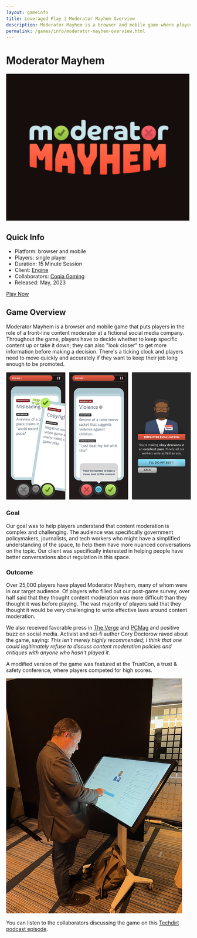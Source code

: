```yaml
---
layout: gameinfo
title: Leveraged Play | Moderator Mayhem Overview
description: Moderator Mayhem is a browser and mobile game where players explore the challenges of content moderation. Commissioned by Engine to help technologists, policymakers, and journalists have nuanced conversations about related legislation. 
permalink: /games/info/moderator-mayhem-overview.html
---
```


# Moderator Mayhem

<div class="row mb-5">
  <div class="text-center">
    <img src="/img/moderator-mayhem-logo.svg" alt="moderator mayhem logo" class="img-fluid mx-auto d-block" style="max-width: 500px;">
  </div>
</div>

## Quick Info

<ul>
  <li>Platform: browser and mobile</li>
  <li>Players: single player</li>
  <li>Duration: 15 Minute Session</li>
  <li>Client: <a href="https://www.engine.is/" target="_blank">Engine</a></li>
  <li>Collaborators: <a href="https://copia.is/gaming/" target="_blank">Copia Gaming</a></li>
  <li>Released: May, 2023</li>
</ul>

<a href="http://moderatormayhem.engine.is/" target="_blank" class="btn btn-secondary" role="button">
  Play Now
</a>

## Game Overview

Moderator Mayhem is a browser and mobile game that puts players in the role of a front-line content moderator at a fictional social media company. Throughout the game, players have to decide whether to keep specific content up or take it down; they can also "look closer" to get more information before making a decision. There's a ticking clock and players need to move quickly and accurately if they want to keep their job long enough to be promoted.

<img alt="screen shot of moderator mayhem" src="/img/game-images/moderator-mayhem-three-panel.webp" class="img-fluid mx-auto d-block">

### Goal

Our goal was to help players understand that content moderation is complex and challenging. The audience was specifically government policymakers, journalists, and tech workers who might have a simplified understanding of the space, to help them have more nuanced conversations on the topic. Our client was specifically interested in helping people have better conversations about regulation in this space.

### Outcome

Over 25,000 players have played Moderator Mayhem, many of whom were in our target audience. Of players who filled out our post-game survey, over half said that they thought content moderation was more difficult than they thought it was before playing. The vast majority of players said that they thought it would be very challenging to write effective laws around content moderation.

We also received favorable press in [The Verge](https://www.theverge.com/2023/5/11/23720012/i-am-going-to-win-content-moderation-something-that-is-both-normal-to-want-and-possible-to-achieve) and [PCMag](https://me.pcmag.com/en/social-media-1/16940/think-you-can-be-a-content-moderator-test-your-skills-with-this-game) and positive buzz on social media. Activist and sci-fi author Cory Doctorow raved about the game, saying: *This isn't merely highly recommended; I think that one could legitimately refuse to discuss content moderation policies and critiques with anyone who hasn't played it*.

A modified version of the game was featured at the TrustCon, a trust & safety conference, where players competed for high scores.

<img alt="moderator mayhem at trustcon" src="/img/game-images/moderator-mayhem-trustcon.png" class="img-fluid mx-auto d-block">

You can listen to the collaborators discussing the game on this [Techdirt podcast episode](https://soundcloud.com/techdirt/moderator-mayhem).
